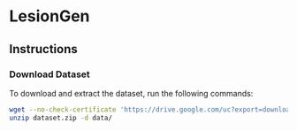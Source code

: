 # LesionGen


## Instructions

### Download Dataset

To download and extract the dataset, run the following commands:

```bash
wget --no-check-certificate 'https://drive.google.com/uc?export=download&id=1TnR-r6TZvlbrTefXBTJSJbUyuNCXKf57' -O dataset.zip
unzip dataset.zip -d data/
```
